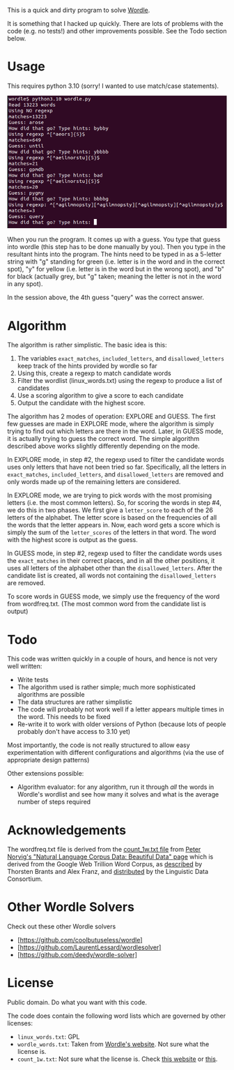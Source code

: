 This is a quick and dirty program to solve [Wordle](https://www.powerlanguage.co.uk/wordle/).

It is something that I hacked up quickly. There are lots of problems with the code (e.g. no tests!) and other improvements possible. See the Todo section below.

# Usage

This requires python 3.10 (sorry! I wanted to use match/case statements). 

<img src="session.png">

When you run the program. It comes up with a guess. You type that guess into wordle (this step has to be done manually by you). Then you type in the resultant hints into the program. The hints need to be typed in as a 5-letter string with "g" standing for green (i.e. letter is in the word and in the correct spot), "y" for yellow (i.e. letter is in the word but in the wrong spot), and "b" for black (actually grey, but "g" taken; meaning the letter is not in the word in any spot).

In the session above, the 4th guess "query" was the correct answer.

# Algorithm

The algorithm is rather simplistic. The basic idea is this:

1. The variables `exact_matches`, `included_letters`, and `disallowed_letters` keep track of the hints provided by wordle so far
2. Using this, create a regexp to match candidate words
3. Filter the wordlist (linux_words.txt) using the regexp to produce a list of candidates
4. Use a scoring algorithm to give a score to each candidate
5. Output the candidate with the highest score.

The algorithm has 2 modes of operation: EXPLORE and GUESS. The first few guesses are made in EXPLORE mode, where the algorithm is simply trying to find out which letters are there in the word. Later, in GUESS mode, it is actually trying to guess the correct word. The simple algorithm described above works slightly differently depending on the mode.

In EXPLORE mode, in step #2, the regexp used to filter the candidate words uses only letters that have not been tried so far. Specifically, all the letters in `exact_matches`, `included_letters`, and `disallowed_letters` are removed and only words made up of the remaining letters are considered.

In EXPLORE mode, we are trying to pick words with the most promising letters (i.e. the most common letters). So, for scoring the words in step #4, we do this in two phases. We first give a `letter_score` to each of the 26 letters of the alphabet. The letter score is based on the frequencies of all the words that the letter appears in. Now, each word gets a score which is simply the sum of the `letter_scores` of the letters in that word. The word with the highest score is output as the guess.

In GUESS mode, in step #2, regexp used to filter the candidate words uses the `exact_matches` in their correct places, and in all the other positions, it uses all letters of the alphabet other than the `disallowed_letters`. After the candidate list is created, all words not containing the `disallowed_letters` are removed.

To score words in GUESS mode, we simply use the frequency of the word from wordfreq.txt. (The most common word from the candidate list is output)

# Todo

This code was written quickly in a couple of hours, and hence is not very well written:

- Write tests
- The algorithm used is rather simple; much more sophisticated algorithms are possible
- The data structures are rather simplistic 
- The code will probably not work well if a letter appears multiple times in the word. This needs to be fixed
- Re-write it to work with older versions of Python (because lots of people probably don't have access to 3.10 yet)

Most importantly, the code is not really structured to allow easy experimentation with different configurations and algorithms (via the use of appropriate design patterns)

Other extensions possible:

- Algorithm evaluator: for any algorithm, run it through *all* the words in Wordle's wordlist and see how many it solves and what is the average number of steps required

# Acknowledgements

The wordfreq.txt file is derived from the [count_1w.txt file](http://norvig.com/ngrams/count_1w.txt) from [Peter Norvig's "Natural Language Corpus Data: Beautiful Data" page](http://norvig.com/ngrams/) which is derived from  the Google Web Trillion Word Corpus, as [described](https://ai.googleblog.com/2006/08/all-our-n-gram-are-belong-to-you.html) by Thorsten Brants and Alex Franz, and [distributed](https://catalog.ldc.upenn.edu/LDC2006T13) by the Linguistic Data Consortium.

# Other Wordle Solvers

Check out these other Wordle solvers

- [https://github.com/coolbutuseless/wordle]
- [https://github.com/LaurentLessard/wordlesolver]
- [https://github.com/deedy/wordle-solver]

# License

Public domain. Do what you want with this code.

The code does contain the following word lists which are governed by other licenses:

- `linux_words.txt`: GPL
- `wordle_words.txt`: Taken from [Wordle's website](https://www.powerlanguage.co.uk/wordle/). Not sure what the license is.
- `count_1w.txt`: Not sure what the license is. Check [this website](https://ai.googleblog.com/2006/08/all-our-n-gram-are-belong-to-you.html) or [this](https://catalog.ldc.upenn.edu/LDC2006T13).
